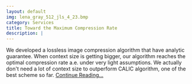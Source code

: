 ```yaml
---
layout: default
img: lena_gray_512_jls_4_23.bmp
category: Services
title: Toward the Maximum Compression Rate
description: |
---
```

  We developed a lossless image compression algorithm that have
  analytic guarantee. When context size is getting bigger, our algorithm 
  reaches the optimal compression rate a.e. under very light assumptions. 
  We actually don't need a lot of context size to outperform CALIC 
  algorithm, one of the best scheme so far. [Continue Reading...](/CBIC)
